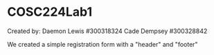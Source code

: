 # COSC224Lab1

Created by:
Daemon Lewis #300318324
Cade Dempsey #300328842

We created a simple registration form with a "header" and "footer"

